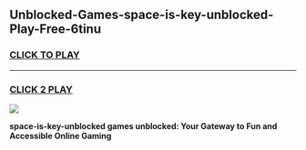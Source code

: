 
## Unblocked-Games-space-is-key-unblocked-Play-Free-6tinu
<h3>
<a href="https://premium76.site?title=space-is-key-unblocked&ref=19M">CLICK TO PLAY</a></h3>
<hr>

<h3>
<a href="https://premium76.site?title=space-is-key-unblocked&ref=19M">CLICK 2 PLAY</a>
  
</h3>

<a href="https://premium76.site?title=space-is-key-unblocked&ref=19M"><img src="https://clearcache.store/games.png"></a>


**space-is-key-unblocked games unblocked: Your Gateway to Fun and Accessible Online Gaming**
